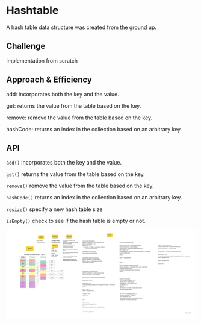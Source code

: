 # Hashtable
<!-- Short summary or background information -->

A hash table data structure was created from the ground up.

## Challenge

implementation from scratch

## Approach & Efficiency
<!-- What approach did you take? Why? What is the Big O space/time for this approach? -->

add: incorporates both the key and the value.

get: returns the value from the table based on the key.

remove: remove the value from the table based on the key.

hashCode: returns an index in the collection based on an arbitrary key.


## API
<!-- Description of each method publicly available to your Linked List -->

`add()` incorporates both the key and the value.

`get()` returns the value from the table based on the key.

`remove()` remove the value from the table based on the key.

`hashCode()` returns an index in the collection based on an arbitrary key.

`resize()` specify a new hash table size

`isEmpty()` check to see if the hash table is empty or not.



![HashTable](./HashTable.jpg)
